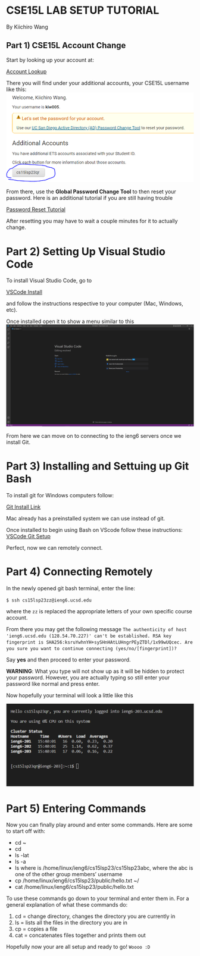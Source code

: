 # CSE15L LAB SETUP TUTORIAL
By Kiichiro Wang


## Part 1) CSE15L Account Change

Start by looking up your account at:

[Account Lookup](https://sdacs.ucsd.edu/~icc/index.php)

There you will find under your additional accounts, your CSE15L username like this:
![Image](AccountLookup.PNG)



From there, use the **Global Password Change Tool** to then reset your password.
Here is an additional tutorial if you are still having trouble 

[Password Reset Tutorial](https://docs.google.com/document/d/1hs7CyQeh-MdUfM9uv99i8tqfneos6Y8bDU0uhn1wqho/edit)

After resetting you may have to wait a couple minutes for it to actually change.


# Part 2) Setting Up Visual Studio Code

To install Visual Studio Code, go to

[VSCode Install](https://code.visualstudio.com/)

and follow the instructions respective to your computer (Mac, Windows, etc).


Once installed open it to show a menu similar to this
![Image](VSCODE.PNG)

From here we can move on to connecting to the ieng6 servers once we install Git.


# Part 3) Installing and Settuing up Git Bash

To install git for Windows computers follow: 

[Git Install Link](https://gitforwindows.org/)

Mac already has a preinstalled system we can use instead of git.

Once installed to begin using Bash on VScode follow these instructions:
[VSCode Git Setup](https://stackoverflow.com/questions/42606837/how-do-i-use-bash-on-windows-from-the-visual-studio-code-integrated-terminal/50527994#50527994)

Perfect, now we can remotely connect.


# Part 4) Connecting Remotely

In the newly opened git bash terminal, enter the line:

`$ ssh cs15lsp23zz@ieng6.ucsd.edu`

where the `zz` is replaced the appropriate letters of your own specific course account.

From there you may get the following message
`The authenticity of host 'ieng6.ucsd.edu (128.54.70.227)' can't be established.
RSA key fingerprint is SHA256:ksruYwhnYH+sySHnHAtLUHngrPEyZTDl/1x99wUQcec.
Are you sure you want to continue connecting (yes/no/[fingerprint])?`

Say **yes** and then proceed to enter your password.

**WARNING**:
What you type will not show up as it will be hidden to protect your password. However,
you are actually typing so still enter your password like normal and press enter.

Now hopefully your terminal will look a little like this

![Image](RemoteConnect.PNG)


# Part 5) Entering Commands

Now you can finally play around and enter some commands. Here are some to start off with:

* cd ~
* cd
* ls -lat
* ls -a
* ls <directory> where <directory> is /home/linux/ieng6/cs15lsp23/cs15lsp23abc, where the abc is one of the other group members’ username
* cp /home/linux/ieng6/cs15lsp23/public/hello.txt ~/
* cat /home/linux/ieng6/cs15lsp23/public/hello.txt

 To use these commands go down to your terminal and enter them in. For a general explanation
 of what these commands do:
 
 1. cd = change directory, changes the directory you are currently in
 2. ls = lists all the files in the directory you are in
 3. cp = copies a file 
 4. cat = concatenates files together and prints them out
  
Hopefully now your are all setup and ready to go! `Woooo :D`
